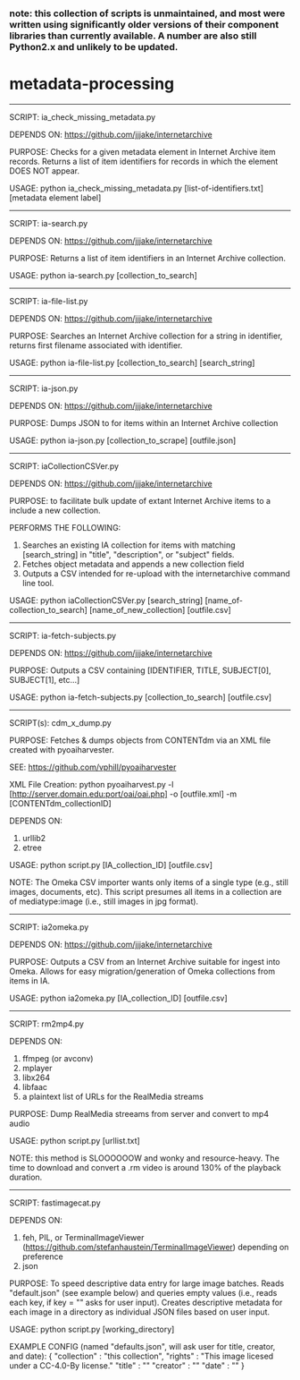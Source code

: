 ### note: this collection of scripts is unmaintained, and most were written using significantly older versions of their component libraries than currently available. A number are also still Python2.x and unlikely to be updated.

# metadata-processing

***
SCRIPT: ia_check_missing_metadata.py

DEPENDS ON: https://github.com/jjjake/internetarchive

PURPOSE: Checks for a given metadata element in Internet Archive item records. Returns a list of item identifiers for records in which the element DOES NOT appear.

USAGE: python ia_check_missing_metadata.py [list-of-identifiers.txt] [metadata element label]

***
SCRIPT: ia-search.py

DEPENDS ON: https://github.com/jjjake/internetarchive

PURPOSE: Returns a list of item identifiers in an Internet Archive collection.

USAGE: python ia-search.py [collection_to_search]

*** 
SCRIPT: ia-file-list.py

DEPENDS ON: https://github.com/jjjake/internetarchive

PURPOSE: Searches an Internet Archive collection for a string in identifier, returns first filename associated with identifier.

USAGE: python ia-file-list.py [collection_to_search] [search_string]

***
SCRIPT: ia-json.py

DEPENDS ON: https://github.com/jjjake/internetarchive

PURPOSE: Dumps JSON to for items within an Internet Archive collection

USAGE: python ia-json.py [collection_to_scrape] [outfile.json]

***
SCRIPT: iaCollectionCSVer.py

DEPENDS ON: https://github.com/jjjake/internetarchive

PURPOSE: to facilitate bulk update of extant Internet Archive items to a include a new collection.

PERFORMS THE FOLLOWING:
1. Searches an existing IA collection for items with matching [search_string] in "title", "description", or "subject" fields.
2. Fetches object metadata and appends a new collection field
3. Outputs a CSV intended for re-upload with the internetarchive command line tool.

USAGE: python iaCollectionCSVer.py [search_string] [name_of-collection_to_search] [name_of_new_collection] [outfile.csv]
***

SCRIPT: ia-fetch-subjects.py

DEPENDS ON: https://github.com/jjjake/internetarchive

PURPOSE: Outputs a CSV containing [IDENTIFIER, TITLE, SUBJECT[0], SUBJECT[1], etc...]

USAGE: python ia-fetch-subjects.py [collection_to_search] [outfile.csv]
***

SCRIPT(s): cdm_x_dump.py

PURPOSE: Fetches & dumps objects from CONTENTdm via an XML file created with pyoaiharvester.

SEE: https://github.com/vphill/pyoaiharvester

XML File Creation: python pyoaiharvest.py -l [http://server.domain.edu:port/oai/oai.php] -o [outfile.xml] -m [CONTENTdm_collectionID]

DEPENDS ON: 
1. urllib2
2. etree

USAGE: python script.py [IA_collection_ID] [outfile.csv]

NOTE: The Omeka CSV importer wants only items of a single type (e.g., still images, documents, etc).  This script presumes all items in a collection are of mediatype:image (i.e., still images in jpg format).

***

SCRIPT: ia2omeka.py

DEPENDS ON: https://github.com/jjjake/internetarchive

PURPOSE: Outputs a CSV from an Internet Archive suitable for ingest into Omeka.  Allows for easy migration/generation of Omeka collections from items in IA.

USAGE: python ia2omeka.py [IA_collection_ID] [outfile.csv]
***

SCRIPT: rm2mp4.py

DEPENDS ON:
1. ffmpeg (or avconv)
2. mplayer
3. libx264
4. libfaac
5. a plaintext list of URLs for the RealMedia streams

PURPOSE: Dump RealMedia streeams from server and convert to mp4 audio

USAGE: python script.py [urllist.txt]

NOTE: this method is SLOOOOOOW and wonky and resource-heavy.  The time to download and convert a .rm video is around 130% of the playback duration.
***

SCRIPT: fastimagecat.py

DEPENDS ON:
1. feh, PIL, or TerminalImageViewer (https://github.com/stefanhaustein/TerminalImageViewer) depending on preference
2. json

PURPOSE: To speed descriptive data entry for large image batches. Reads "default.json" (see example below) and queries empty values (i.e., reads each key, if key = "" asks for user input). Creates descriptive metadata for each image in a directory as individual JSON files based on user input.

USAGE: python script.py [working_directory]

EXAMPLE CONFIG (named "defaults.json", will ask user for title, creator, and date):
{
"collection" : "this collection",
"rights" : "This image licesed under a CC-4.0-By license."
"title" : ""
"creator" : ""
"date" : ""
}
